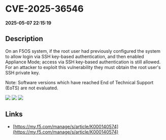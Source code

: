 # CVE-2025-36546

**2025-05-07 22:15:19**

## Description
On an F5OS system, if the root user had previously configured the system to allow login via SSH key-based authentication, and then enabled Appliance Mode; access via SSH key-based authentication is still allowed. For an attacker to exploit this vulnerability they must obtain the root user's SSH private key.  

Note: Software versions which have reached End of Technical Support (EoTS) are not evaluated.

![](https://img.shields.io/static/v1?label=Score&message=9.2&color=red)
![](https://img.shields.io/static/v1?label=Severity&message=CRITICAL&color=red)
![](https://img.shields.io/static/v1?label=CWE&message=Auth&color=green)

## Links
- [https://my.f5.com/manage/s/article/K000140574](https://my.f5.com/manage/s/article/K000140574)
